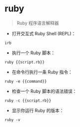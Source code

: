 # ruby

> Ruby 程序语言解释器

- 打开交互式 Ruby Shell (REPL)：

`irb`

- 执行一个 Ruby 脚本：

`ruby {{script.rb}}`

- 在命令行执行一条 Ruby 指令：

`ruby -e {{command}}`

- 检查一个 Ruby 脚本的语法错误：

`ruby -c {{script.rb}}`

- 显示你运行 Ruby 的版本：

`ruby -v`

[#]: contributors: ([jim.大团结])